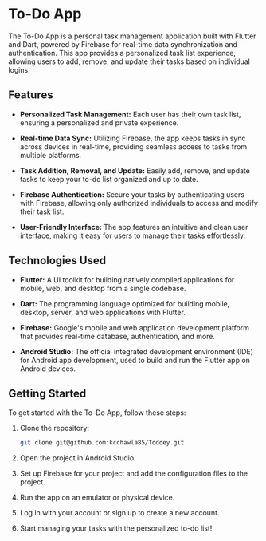 # To-Do App

The To-Do App is a personal task management application built with Flutter and Dart, powered by Firebase for real-time data synchronization and authentication. This app provides a personalized task list experience, allowing users to add, remove, and update their tasks based on individual logins.

## Features

- **Personalized Task Management:** Each user has their own task list, ensuring a personalized and private experience.

- **Real-time Data Sync:** Utilizing Firebase, the app keeps tasks in sync across devices in real-time, providing seamless access to tasks from multiple platforms.

- **Task Addition, Removal, and Update:** Easily add, remove, and update tasks to keep your to-do list organized and up to date.

- **Firebase Authentication:** Secure your tasks by authenticating users with Firebase, allowing only authorized individuals to access and modify their task list.

- **User-Friendly Interface:** The app features an intuitive and clean user interface, making it easy for users to manage their tasks effortlessly.

## Technologies Used

- **Flutter:** A UI toolkit for building natively compiled applications for mobile, web, and desktop from a single codebase.

- **Dart:** The programming language optimized for building mobile, desktop, server, and web applications with Flutter.

- **Firebase:** Google's mobile and web application development platform that provides real-time database, authentication, and more.

- **Android Studio:** The official integrated development environment (IDE) for Android app development, used to build and run the Flutter app on Android devices.

## Getting Started

To get started with the To-Do App, follow these steps:

1. Clone the repository:

   ```bash
   git clone git@github.com:kcchawla85/Todoey.git
   ```

2. Open the project in Android Studio.

3. Set up Firebase for your project and add the configuration files to the project.

4. Run the app on an emulator or physical device.

5. Log in with your account or sign up to create a new account.

6. Start managing your tasks with the personalized to-do list!
